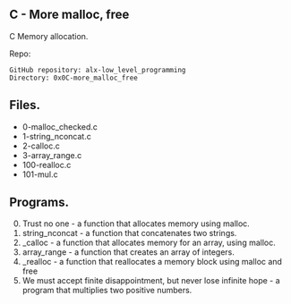 ## **C - More malloc, free**

C Memory allocation.

Repo:

    GitHub repository: alx-low_level_programming
    Directory: 0x0C-more_malloc_free

## Files.
* 0-malloc_checked.c
* 1-string_nconcat.c
* 2-calloc.c
* 3-array_range.c
* 100-realloc.c
* 101-mul.c

## Programs.
0. Trust no one - a function that allocates memory using malloc.
1. string_nconcat -  a function that concatenates two strings.
2. _calloc - a function that allocates memory for an array, using malloc.
3. array_range - a function that creates an array of integers.
4. _realloc - a function that reallocates a memory block using malloc and free
5. We must accept finite disappointment, but never lose infinite hope - a program that multiplies two positive numbers.
